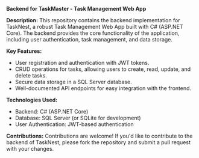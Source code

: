 **Backend for TaskMaster - Task Management Web App**

**Description:**
This repository contains the backend implementation for TaskNest, a robust Task Management Web App built with C# (ASP.NET Core). The backend provides the core functionality of the application, including user authentication, task management, and data storage.

**Key Features:**
- User registration and authentication with JWT tokens.
- CRUD operations for tasks, allowing users to create, read, update, and delete tasks.
- Secure data storage in a SQL Server database.
- Well-documented API endpoints for easy integration with the frontend.

**Technologies Used:**
- Backend: C# (ASP.NET Core)
- Database: SQL Server (or SQLite for development)
- User Authentication: JWT-based authentication

**Contributions:**
Contributions are welcome! If you'd like to contribute to the backend of TaskNest, please fork the repository and submit a pull request with your changes.


